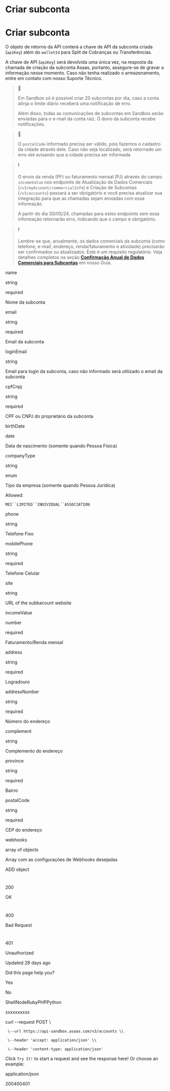 # Criar subconta

# Criar subconta

O objeto de retorno da API conterá a chave de API da subconta criada (`apiKey`) além do `walletId` para Split de Cobranças ou Transferências.

A chave de API (`apiKey`) será devolvida uma única vez, na resposta da chamada de criação da subconta Asaas, portanto, assegure-se de gravar a informação nesse momento. Caso não tenha realizado o armazenamento, entre em contato com nosso Suporte Técnico.

> 🚧
> 
> Em Sandbox só é possível criar 20 subcontas por dia, caso a conta atinja o limite diário receberá uma notificação de erro.
> 
> Além disso, todas as comunicações de subcontas em Sandbox serão enviadas para o e-mail da conta raiz. O dono da subconta recebe notificações.

> 🚧
> 
> O `postalCode` informado precisa ser válido, pois fazemos o cadastro da cidade através dele. Caso não seja localizado, será retornado um erro `400` avisando que a cidade precisa ser informada

> ❗️
> 
> O envio da renda (PF) ou faturamento mensal (PJ) através do campo `incomeValue` nos endpoints de Atualização de Dados Comerciais (`/v3/myAccount/commercialInfo`) e Criação de Subcontas (`/v3/accounts`) passará a ser obrigatório e você precisa atualizar sua integração para que as chamadas sejam enviadas com essa informação.
> 
> A partir do dia 30/05/24, chamadas para estes endpoints sem essa informação retornarão erro, indicando que o campo é obrigatório.

> ❗️
> 
> Lembre-se que, anualmente, os dados comerciais da subconta (como telefone, e-mail, endereço, renda/faturamento e atividade) precisarão ser confirmados ou atualizados. Este é um requisito regulatório. Veja detalhes completos na seção **[Confirmação Anual de Dados Comerciais para Subcontas]()** em nosso Guia.

name

string

required

Nome da subconta

email

string

required

Email da subconta

loginEmail

string

Email para login da subconta, caso não informado será utilizado o email da subconta

cpfCnpj

string

required

CPF ou CNPJ do proprietário da subconta

birthDate

date

Data de nascimento (somente quando Pessoa Física)

companyType

string

enum

Tipo da empresa (somente quando Pessoa Jurídica)

Allowed:

`MEI``LIMITED``INDIVIDUAL``ASSOCIATION`

phone

string

Telefone Fixo

mobilePhone

string

required

Telefone Celular

site

string

URL of the subbacount website

incomeValue

number

required

Faturamento/Renda mensal

address

string

required

Logradouro

addressNumber

string

required

Número do endereço

complement

string

Complemento do endereço

province

string

required

Bairro

postalCode

string

required

CEP do endereço

webhooks

array of objects

Array com as configurações de Webhooks desejadas

ADD object

# 

200

OK

# 

400

Bad Request

# 

401

Unauthorized

Updated 28 days ago

Did this page help you?

Yes

No

ShellNodeRubyPHPPython

xxxxxxxxxx

curl \--request POST \\

     \--url https://api-sandbox.asaas.com/v3/accounts \\

     \--header 'accept: application/json' \\

     \--header 'content-type: application/json'

Click `Try It!` to start a request and see the response here! Or choose an example:

application/json

200400401
